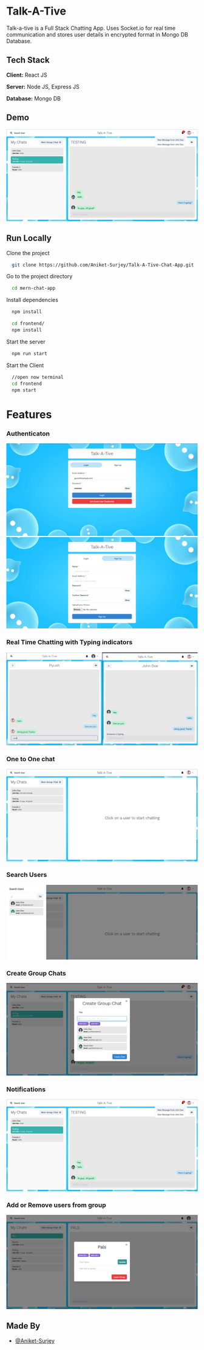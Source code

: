 
# Talk-A-Tive

Talk-a-tive is a Full Stack Chatting App.
Uses Socket.io for real time communication and stores user details in encrypted format in Mongo DB Database.
## Tech Stack

**Client:** React JS

**Server:** Node JS, Express JS

**Database:** Mongo DB
  
## Demo

![](https://github.com/Aniket-Surjey/Talk-A-Tive-Chat-App/blob/main/screenshots/group%20%2B%20notif.PNG)
## Run Locally

Clone the project

```bash
  git clone https://github.com/Aniket-Surjey/Talk-A-Tive-Chat-App.git
```

Go to the project directory

```bash
  cd mern-chat-app
```

Install dependencies

```bash
  npm install
```

```bash
  cd frontend/
  npm install
```

Start the server

```bash
  npm run start
```
Start the Client

```bash
  //open now terminal
  cd frontend
  npm start
```

  
# Features

### Authenticaton
![](https://github.com/Aniket-Surjey/Talk-A-Tive-Chat-App/blob/main/screenshots/login.PNG)
![](https://github.com/Aniket-Surjey/Talk-A-Tive-Chat-App/blob/main/screenshots/signup.PNG)
### Real Time Chatting with Typing indicators
![](https://github.com/Aniket-Surjey/Talk-A-Tive-Chat-App/blob/main/screenshots/real-time.PNG)
### One to One chat
![](https://github.com/Aniket-Surjey/Talk-A-Tive-Chat-App/blob/main/screenshots/mainscreen.PNG)
### Search Users
![](https://github.com/Aniket-Surjey/Talk-A-Tive-Chat-App/blob/main/screenshots/search.PNG)
### Create Group Chats
![](https://github.com/Aniket-Surjey/Talk-A-Tive-Chat-App/blob/main/screenshots/new%20grp.PNG)
### Notifications 
![](https://github.com/Aniket-Surjey/Talk-A-Tive-Chat-App/blob/main/screenshots/group%20%2B%20notif.PNG)
### Add or Remove users from group
![](https://github.com/Aniket-Surjey/Talk-A-Tive-Chat-App/blob/main/screenshots/add%20rem.PNG)
## Made By

- [@Aniket-Surjey](https://github.com/Aniket-Surjey)

  
